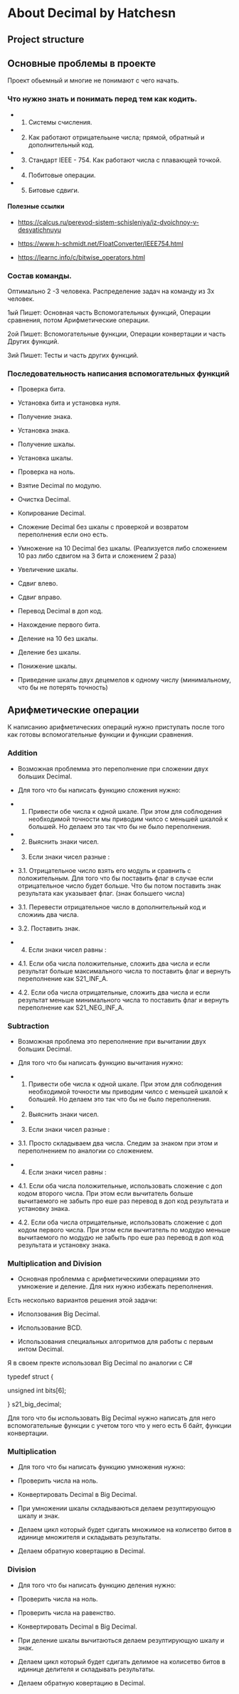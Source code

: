 # About Decimal by Hatchesn


## Project structure


## Основные проблемы в проекте

Проект обьемный и многие не понимают с чего начать.


### Что нужно знать и понимать перед тем как кодить.


- 1. Системы счисления.

- 2. Как работают отрицательыне числа; прямой, обратный и дополнительный код.

- 3. Стандарт IEEE - 754. Как работают числа с плавающей точкой.

- 4. Побитовые операции.

- 5. Битовые сдвиги.


#### Полезные ссылки 


- https://calcus.ru/perevod-sistem-schisleniya/iz-dvoichnoy-v-desyatichnuyu 

- https://www.h-schmidt.net/FloatConverter/IEEE754.html

- https://learnc.info/c/bitwise_operators.html


### Состав команды.

Оптимально 2 -3 человека.
Распределение задач на команду из 3х человек.

1ый Пишет: Основная часть Вспомогательных функций, Операции сравнения, потом Арифметические операции.

2ой Пишет: Вспомогательные функции, Операции конвертации и часть Других функций.

3ий Пишет: Тесты и часть других функций.


### Последовательность написания вспомогательных функций


- Проверка бита.

- Установка бита и установка нуля.

- Получение знака.

- Установка знака.

- Получение шкалы.

- Установка шкалы.

- Проверка на ноль.

- Взятие Decimal по модулю.

- Очистка Decimal.

- Копирование Decimal.

- Сложение Decimal без шкалы с проверкой и возвратом переполнения если оно есть.

- Умножение на 10 Decimal без шкалы. (Реализуется либо сложением 10 раз либо сдвигом на 3 бита и сложением 2 раза)

- Увеличение шкалы.

- Сдвиг влево.

- Сдвиг вправо.

- Перевод Decimal  в доп код.

- Нахождение первого бита.

- Деление на 10 без шкалы.

- Деление без шкалы.

- Понижение шкалы.

- Приведение шкалы двух децемелов к одному числу (минимальному, что бы не потерять точность)


## Арифметические операции

К написанию арифметических операций нужно приступать после того как готовы вспомогательные функции и функции сравнения.

### Addition

- Возможная проблемма это переполнение при сложении двух больших Decimal.

- Для того что бы написать функцию сложения нужно:

- 1. Привести обе числа к одной шкале. При этом для соблюдения необходимой точности мы приводим чилсо с меньшей шкалой к большей. Но делаем это так что бы не было переполнения.

- 2. Выяснить знаки чисел.

- 3. Если знаки чисел разные :

- 3.1. Отрицательное число взять его модуль и сравнить с положительным. Для того что бы поставить флаг в случае если отрицательное число будет больше.
Что бы потом поставить знак результата как указывает флаг. (знак большего числа)

- 3.1. Перевести отрицательное число в дополнительный код и сложииь два числа.

- 3.2. Поставить знак.

- 4. Если знаки чисел равны :

- 4.1. Если оба числа положительные, cложить два числа и если результат больше максимального числа то поставить флаг и вернуть переполнение как S21_INF_A.

- 4.2. Если оба числа отрицательные, cложить два числа и если результат меньше минимального числа то поставить флаг и вернуть переполнение как S21_NEG_INF_A.

### Subtraction

- Возможная проблема это переполнение при вычитании двух больших Decimal.

- Для того что бы написать функцию вычитания нужно:

- 1. Привести обе числа к одной шкале. При этом для соблюдения необходимой точности мы приводим чилсо с меньшей шкалой к большей. Но делаем это так что бы не было переполнения.

- 2. Выяснить знаки чисел.

- 3. Если знаки чисел разные : 

- 3.1. Просто складываем два числа. Следим за знаком при этом и переполнением по аналогии со сложением.

- 4. Если знаки чисел равны :

- 4.1. Если оба числа положительные, использовать сложение с доп кодом второго числа. При этом если вычитатель больше вычитаемого не забыть про еше раз перевод в доп код результата и установку знака.

- 4.2. Если оба числа отрицательные, использовать сложение с доп кодом первого числа. При этом если вычитатель по модудю меньше вычитаемого по модудю не забыть про еше раз перевод в доп код результата и установку знака.

### Multiplication and Division

- Основная проблемма с арифметическими операциями это умножение и деление. Для них нужно избежать переполнения. 

Есть несколько вариантов решения этой задачи:

 - Исползования Big Decimal.

 - Использование BCD.

- Использования специальных алгоритмов для работы с первым интом Decimal.

Я в своем пректе использовал Big Decimal по аналогии с С#

typedef struct {

  unsigned int bits[6];

} s21_big_decimal;

Для того что бы использовать Big Decimal нужно написать для него вспомогательные функции с учетом того что у него есть 6 байт, функции конвертации.


### Multiplication

- Для того что бы написать функцию умножения нужно:

- Проверить числа на ноль.

- Конвертировать Decimal в Big Decimal.

- При умножении шкалы складываються делаем резултирующую шкалу и знак.

- Делаем цикл который будет сдигать множимое на колисетво битов в идинице множителя и складывать результаты.

- Делаем обратную ковертацию в Decimal.



### Division

- Для того что бы написать функцию деления нужно:

- Проверить числа на ноль.

- Проверить числа на равенство.

- Конвертировать Decimal в Big Decimal.

- При деление шкалы вычитаються делаем резултирующую шкалу и знак.

- Делаем цикл который будет сдигать делимое на колисетво битов в идинице делителя и складывать результаты.

- Делаем обратную ковертацию в Decimal.










